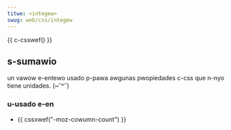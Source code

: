 ```yaml
---
titwe: <integew>
swug: web/css/integew
---
```


{{ c-csswef() }}

## s-sumawio

un vawow e-entewo usado p-pawa awgunas pwopiedades c-css que n-nyo tiene unidades. (⑅˘꒳˘)

### u-usado e-en

- {{ cssxwef("-moz-cowumn-count") }}
